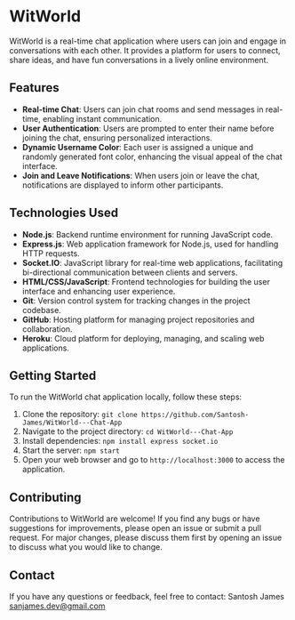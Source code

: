 # WitWorld

WitWorld is a real-time chat application where users can join and engage in conversations with each other. It provides a platform for users to connect, share ideas, and have fun conversations in a lively online environment.

## Features

- **Real-time Chat**: Users can join chat rooms and send messages in real-time, enabling instant communication.
- **User Authentication**: Users are prompted to enter their name before joining the chat, ensuring personalized interactions.
- **Dynamic Username Color**: Each user is assigned a unique and randomly generated font color, enhancing the visual appeal of the chat interface.
- **Join and Leave Notifications**: When users join or leave the chat, notifications are displayed to inform other participants.

## Technologies Used

- **Node.js**: Backend runtime environment for running JavaScript code.
- **Express.js**: Web application framework for Node.js, used for handling HTTP requests.
- **Socket.IO**: JavaScript library for real-time web applications, facilitating bi-directional communication between clients and servers.
- **HTML/CSS/JavaScript**: Frontend technologies for building the user interface and enhancing user experience.
- **Git**: Version control system for tracking changes in the project codebase.
- **GitHub**: Hosting platform for managing project repositories and collaboration.
- **Heroku**: Cloud platform for deploying, managing, and scaling web applications.

## Getting Started

To run the WitWorld chat application locally, follow these steps:

1. Clone the repository: `git clone https://github.com/Santosh-James/WitWorld---Chat-App`
2. Navigate to the project directory: `cd WitWorld---Chat-App`
3. Install dependencies: `npm install express socket.io`
4. Start the server: `npm start`
5. Open your web browser and go to `http://localhost:3000` to access the application.

## Contributing

Contributions to WitWorld are welcome! If you find any bugs or have suggestions for improvements, please open an issue or submit a pull request. For major changes, please discuss them first by opening an issue to discuss what you would like to change.

## Contact

If you have any questions or feedback, feel free to contact:
Santosh James
sanjames.dev@gmail.com
